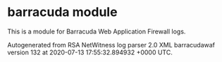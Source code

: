 # barracuda module

This is a module for Barracuda Web Application Firewall logs.

Autogenerated from RSA NetWitness log parser 2.0 XML barracudawaf version 132
at 2020-07-13 17:55:32.894932 +0000 UTC.

